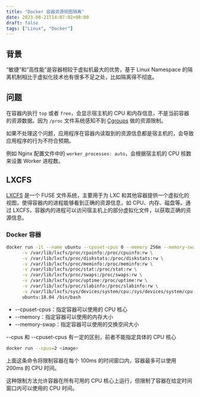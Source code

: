 ```yaml
---
title: "Docker 容器资源视图隔离"
date: 2023-08-21T14:07:02+08:00
draft: false
tags: ["Linux", "Docker"]
---
```

## 背景
“敏捷”和“高性能”是容器相较于虚拟机最大的优势，基于 Linux Namespace 的隔离机制相比于虚拟化技术也有很多不足之处，比如隔离得不彻底。

## 问题
在容器内执行 `top` 或者 `free`，会显示宿主机的 CPU 和内存信息，不是当前容器的资源数据。因为 `/proc` 文件系统感知不到 [Cgroups](/posts/cgroups) 做的资源限制。

如果不处理这个问题，应用程序在容器内读取到的资源信息都是宿主机的，会导致应用程序的行为不符合预期。

例如 Nginx 配置文件中的 `worker_processes: auto`，会根据宿主机的 CPU 核数来设置 Worker 进程数。

## LXCFS
[LXCFS](https://github.com/lxc/lxcfs) 是一个 FUSE 文件系统，主要用于为 LXC 和其他容器提供一个虚拟化的视图，使得容器内的进程能够看到正确的资源信息，如 CPU、内存、磁盘等。通过 LXCFS，容器内的进程可以访问宿主机上的部分虚拟化文件，以获取正确的资源信息。

### Docker 容器
```bash
docker run -it --name ubuntu --cpuset-cpus 0 --memory 256m --memory-swap 256m \
      -v /var/lib/lxcfs/proc/cpuinfo:/proc/cpuinfo:rw \
      -v /var/lib/lxcfs/proc/diskstats:/proc/diskstats:rw \
      -v /var/lib/lxcfs/proc/meminfo:/proc/meminfo:rw \
      -v /var/lib/lxcfs/proc/stat:/proc/stat:rw \
      -v /var/lib/lxcfs/proc/swaps:/proc/swaps:rw \
      -v /var/lib/lxcfs/proc/uptime:/proc/uptime:rw \
      -v /var/lib/lxcfs/proc/slabinfo:/proc/slabinfo:rw \
      -v /var/lib/lxcfs/sys/devices/system/cpu:/sys/devices/system/cpu:rw \
      ubuntu:18.04 /bin/bash
```
- --cpuset-cpus：指定容器可以使用的 CPU 核心
- --memory：指定容器可以使用的内存大小
- --memory-swap：指定容器可以使用的交换空间大小

--cpus 和 --cpuset-cpus 有一定的区别，前者不能指定具体的 CPU 核心
```bash
docker run --cpus=2 <image>
```
上面这条命令将限制容器在每个 100ms 的时间窗口内，容器最多可以使用 200ms 的 CPU 时间。

这种限制方法允许容器在所有可用的 CPU 核心上运行，但限制了容器在给定时间窗口内可以使用的 CPU 时间。
